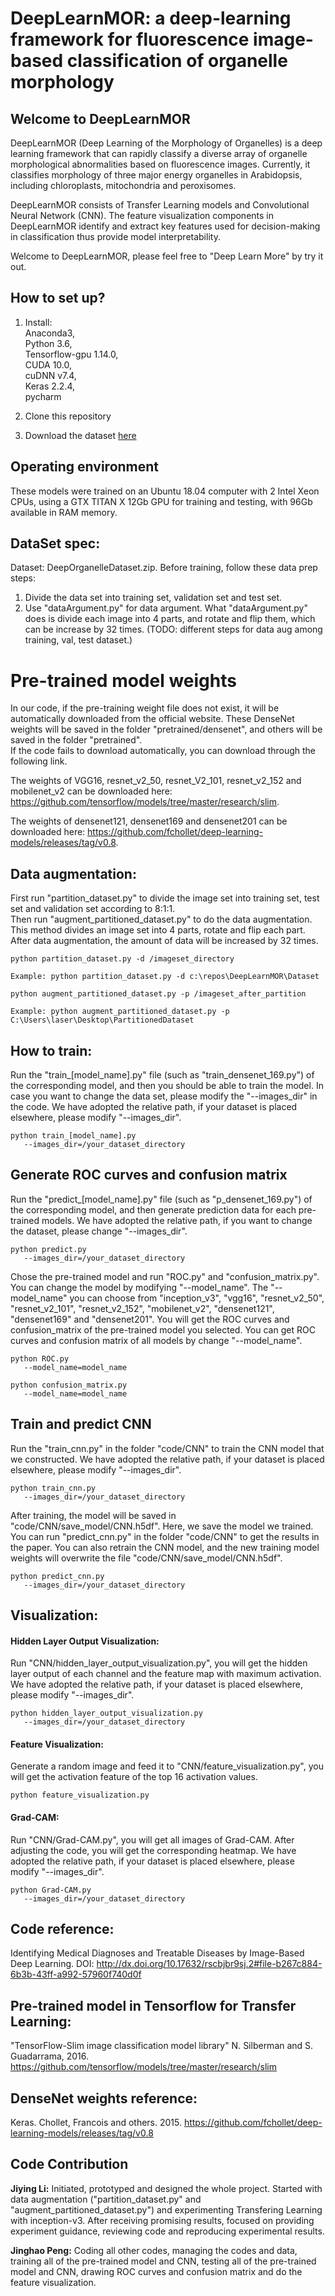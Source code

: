 # DeepLearnMOR: a deep-learning framework for fluorescence image-based classification of organelle morphology

## Welcome to DeepLearnMOR
DeepLearnMOR (Deep Learning of the Morphology of Organelles) is a deep learning framework that can rapidly classify a diverse array of organelle morphological abnormalities based on fluorescence images. Currently, it classifies morphology of three major energy organelles in Arabidopsis, including chloroplasts, mitochondria and peroxisomes. 

DeepLearnMOR consists of Transfer Learning models and Convolutional Neural Network (CNN). The feature visualization components in DeepLearnMOR identify and extract key features used for decision-making in classification thus provide model interpretability. 

Welcome to DeepLearnMOR, please feel free to "Deep Learn More" by try it out. 

## How to set up?
1) Install:<br/>
   Anaconda3,<br/>
   Python 3.6,<br/>
   Tensorflow-gpu 1.14.0,<br/>
   CUDA 10.0,<br/>
   cuDNN v7.4,<br/>
   Keras 2.2.4,<br/>
   pycharm

2) Clone this repository

3) Download the dataset [here](https://hulabmsu.github.io/DeepLearnMOR/)

## Operating environment
These models were trained on an Ubuntu 18.04 computer with 2 Intel Xeon CPUs, using a GTX TITAN X 12Gb GPU for training and testing, with 96Gb available in RAM memory.

## DataSet spec:
Dataset: DeepOrganelleDataset.zip. 
Before training, follow these data prep steps:
1) Divide the data set into training set, validation set and test set. 
2) Use "dataArgument.py" for data argument. What "dataArgument.py" does is divide each image into 4 parts, and rotate and flip them, which can be increase by 32 times. (TODO: different steps for data aug among training, val, test dataset.)

# Pre-trained model weights
In our code, if the pre-training weight file does not exist, it will be automatically downloaded from the official website. These DenseNet weights will be saved in the folder "pretrained/densenet", and others will be saved in the folder "pretrained".<br/>
If the code fails to download automatically, you can download through the following link.

The weights of VGG16, resnet_v2_50, resnet_V2_101, resnet_v2_152 and mobilenet_v2 can be downloaded here: https://github.com/tensorflow/models/tree/master/research/slim.

The weights of densenet121, densenet169 and densenet201 can be downloaded here: https://github.com/fchollet/deep-learning-models/releases/tag/v0.8.

## Data augmentation:
First run "partition_dataset.py" to divide the image set into training set, test set and validation set according to 8:1:1.<br/>
Then run "augment_partitioned_dataset.py" to do the data augmentation. This method divides an image set into 4 parts, rotate and flip each part. After data augmentation, the amount of data will be increased by 32 times.
```
python partition_dataset.py -d /imageset_directory

Example: python partition_dataset.py -d c:\repos\DeepLearnMOR\Dataset
```
```
python augment_partitioned_dataset.py -p /imageset_after_partition

Example: python augment_partitioned_dataset.py -p C:\Users\laser\Desktop\PartitionedDataset
```

## How to train:
Run the "train_[model_name].py" file (such as "train_densenet_169.py") of the corresponding model, and then you should be able to train the model. 
In case you want to change the data set, please modify the "--images_dir" in the code. We have adopted the relative path, if your dataset is placed elsewhere, please modify "--images_dir".
```
python train_[model_name].py
   --images_dir=/your_dataset_directory
```

## Generate ROC curves and confusion matrix
Run the "predict_[model_name].py" file (such as "p_densenet_169.py") of the corresponding model, and then generate prediction data for each pre-trained models. 
We have adopted the relative path, if you want to change the dataset, please change "--images_dir".
```
python predict.py
   --images_dir=/your_dataset_directory
```
Chose the pre-trained model and run "ROC.py" and "confusion_matrix.py". You can change the model by modifying "--model_name".
The "--model_name" you can choose from "inception_v3", "vgg16", "resnet_v2_50", "resnet_v2_101", "resnet_v2_152", "mobilenet_v2", "densenet121", "densenet169" and "densenet201".
You will get the ROC curves and confusion_matrix of the pre-trained model you selected. 
You can get ROC curves and confusion matrix of all models by change "--model_name".
```
python ROC.py 
   --model_name=model_name
```
```
python confusion_matrix.py 
   --model_name=model_name
```

## Train and predict CNN
Run the "train_cnn.py" in the folder "code/CNN" to train the CNN model that we constructed. We have adopted the relative path, if your dataset is placed elsewhere, please modify "--images_dir".
```
python train_cnn.py 
   --images_dir=/your_dataset_directory
```
After training, the model will be saved in "code/CNN/save_model/CNN.h5df". Here, we save the model we trained. You can run "predict_cnn.py" in the folder "code/CNN" to get the results in the paper.
You can also retrain the CNN model, and the new training model weights will overwrite the file "code/CNN/save_model/CNN.h5df".
```
python predict_cnn.py 
   --images_dir=/your_dataset_directory
```

## Visualization:
#### Hidden Layer Output Visualization:
Run "CNN/hidden_layer_output_visualization.py", you will get the hidden layer output of each channel and the feature map with maximum activation. We have adopted the relative path, if your dataset is placed elsewhere, please modify "--images_dir".
```
python hidden_layer_output_visualization.py
   --images_dir=/your_dataset_directory
```

#### Feature Visualization:
Generate a random image and feed it to "CNN/feature_visualization.py", you will get the activation feature of the top 16 activation values.
```
python feature_visualization.py
```

#### Grad-CAM:
Run "CNN/Grad-CAM.py", you will get all images of Grad-CAM. After adjusting the code, you will get the corresponding heatmap. We have adopted the relative path, if your dataset is placed elsewhere, please modify "--images_dir".
```
python Grad-CAM.py
   --images_dir=/your_dataset_directory
```

## Code reference:
Identifying Medical Diagnoses and Treatable Diseases by Image-Based Deep Learning.
DOI: http://dx.doi.org/10.17632/rscbjbr9sj.2#file-b267c884-6b3b-43ff-a992-57960f740d0f

## Pre-trained model in Tensorflow for Transfer Learning:
"TensorFlow-Slim image classification model library" N. Silberman and S. Guadarrama, 2016.
https://github.com/tensorflow/models/tree/master/research/slim

## DenseNet weights reference:
Keras. Chollet, Francois and others. 2015.
https://github.com/fchollet/deep-learning-models/releases/tag/v0.8


## Code Contribution
**Jiying Li:** Initiated, prototyped and designed the whole project. Started with data augmentation ("partition_dataset.py" and "augment_partitioned_dataset.py") and experimenting Transfering Learning with inception-v3. After receiving promising results, focused on providing experiment guidance, reviewing code and reproducing experimental results.

**Jinghao Peng:** Coding all other codes, managing the codes and data, training all of the pre-trained model and CNN, testing all of the pre-trained model and CNN,
drawing ROC curves and confusion matrix and do the feature visualization.
